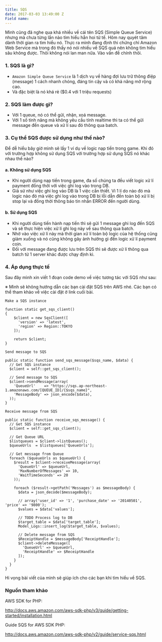 ```yaml
---
title: SQS
date: 2017-03-03 13:49:00 Z
Field name: 
---
```


Mình cũng đã nghe qua khá nhiều về cái tên SQS (Simple Queue Service) nhưng mà chưa từng lần nào tìm hiểu hẳn hoi tử tế. Hôm nay quyét tâm dành thời gian ra tìm hiểu nó.
Thực ra mình đang định thi chứng chỉ Amazon Web Service mà trong đó thấy nó nói nhiều về SQS quá nên không tìm hiểu sâu không được.
Thôi không nói lan man nữa. Vào vấn đề chính thôi.

### 1. SQS là gì?

- `Amazon Simple Queue Service` là 1 dịch vụ về hàng đợi lưu trữ thông điệp (message) 1 cách nhanh chóng, đáng tin cậy và có khả năng mở rộng cao.
- Và đặc biệt là nó khá rẻ ($0.4 với 1 triệu requests)

### 2. SQS làm được gì?

- Với 1 queue, nó có thể gửi, nhận, xoá message.
- Với 1 số tính năng mà không yêu cầu tính realtime thì ta có thể gửi message đến queue và xử lí sau đó thông qua batch.

### 3. Cụ thể SQS được sử dụng như thế nào?

Để dễ hiểu bây giờ mình sẽ lấy 1 ví dụ về logic nạp tiền trong game.  Khi đó với trường hợp không sử dụng SQS với trường hợp sử dụng SQS nó khác nhau thế nào?

#### a. Không sử dụng SQS

- Khi người dùng nạp tiền trong game, đa số chúng ta đều viết logic xử lí payment đồng thời với việc ghi log vào trong DB.
- Giả sử như việc ghi log vào DB là 1 việc cần thiết. Vì 1 lí do nào đó mà logic nào đó mà việc ghi log vào trong DB bị lỗi dẫn đến toàn bộ xử lí bị stop lại và đồng thời thông báo tin nhắn ERROR đến người dùng.

#### b. Sử dụng SQS
- Khi người dùng tiến hành nạp tiền thì sẽ gửi 1 message ghi log đến SQS và sẽ thực hiện việc xử lí ghi log này về sau thông qua batch. 
- Nhờ vào việc xử lí này mà thời gian xử lí toàn bộ logic của hệ thống cũng giảm xuống và nó cũng không gây ảnh hưởng gì đến logic xử lí payment coin.
- Đối với message đang được lưu trên SQS thì sẽ được xử lí thông qua batch từ 1 server khác được chạy định kì.


### 4. Áp dụng thực tế

Sau đây mình xin viết 1 đoạn code demo về việc tương tác với SQS như sau:

※ Mình sẽ không hướng dẫn các bạn cài đặt SQS trên AWS nhé. Các bạn có thể tham khảo về việc cài đặt ở link cuối bài.

`Make a SQS instance`

```
function static get_sqs_client()
{
    $client = new SqsClient([
      'version' => 'latest',
      'region' => Region::TOKYO
    ]);

    return $client;
}
```

`Send message to SQS`

```
public static function send_sqs_message($sqs_name, $data) {
  // Get SQS instance
  $client = self::get_sqs_client();

  // Send message to SQS
  $client->sendMessage(array(
    'QueueUrl'    => "https://sqs.ap-northeast-1.amazonaws.com/[QUEUE_ID]/{$sqs_name}",
    'MessageBody' => json_encode($data),
  ));
}
```

`Receive message from SQS`

```
public static function receive_sqs_message() {
  // Get SQS instance
  $client = self::get_sqs_client();

  // Get Queue URL
  $listqueues = $client->listQueues();
  $queueUrls  = $listqueues['QueueUrls'];

  // Get message from Queue
  foreach ($queueUrls as $queueUrl) {
    $result = $client->receiveMessage(array(
      'QueueUrl' => $queueUrl,
      'MaxNumberOfMessages' => 10,
      'WaitTimeSeconds' => 20
    ));

    foreach ($result->getPath('Messages') as $messageBody) {
      $data = json_decode($messageBody);

      // array('user_id' => '1', 'purchase_date' => '20140501', 'price' => '9800');
      $values = $data['values'];

      // TODO Process log to DB
      $target_table = $data['target_table'];
      Model_Logs::insert_log($target_table, $values);

      // Delete message from SQS
      $ReceiptHandle = $messageBody['ReceiptHandle'];
      $client->deleteMessage([
        'QueueUrl' => $queueUrl,
        'ReceiptHandle' => $ReceiptHandle
      ]);
    }
  }
}
```

Hi vọng bài viết của mình sẽ giúp ích cho các bạn khi tìm hiểu về SQS.

### Nguồn tham khảo

AWS SDK for PHP:

<a target="_blank" href="http://docs.aws.amazon.com/aws-sdk-php/v3/guide/getting-started/installation.html">http://docs.aws.amazon.com/aws-sdk-php/v3/guide/getting-started/installation.html</a>

Guide SQS for AWS SDK PHP: 

<a target="_blank" href="http://docs.aws.amazon.com/aws-sdk-php/v2/guide/service-sqs.html">http://docs.aws.amazon.com/aws-sdk-php/v2/guide/service-sqs.html</a>

